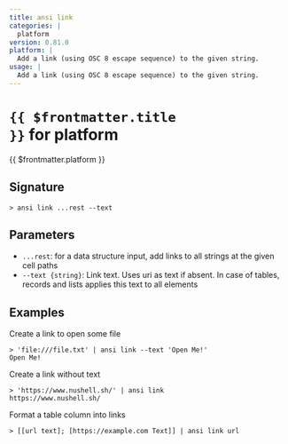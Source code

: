 ```yaml
---
title: ansi link
categories: |
  platform
version: 0.81.0
platform: |
  Add a link (using OSC 8 escape sequence) to the given string.
usage: |
  Add a link (using OSC 8 escape sequence) to the given string.
---
```


# <code>{{ $frontmatter.title }}</code> for platform

<div class='command-title'>{{ $frontmatter.platform }}</div>

## Signature

```> ansi link ...rest --text```

## Parameters

 -  `...rest`: for a data structure input, add links to all strings at the given cell paths
 -  `--text {string}`: Link text. Uses uri as text if absent. In case of
                tables, records and lists applies this text to all elements

## Examples

Create a link to open some file
```shell
> 'file:///file.txt' | ansi link --text 'Open Me!'
Open Me!
```

Create a link without text
```shell
> 'https://www.nushell.sh/' | ansi link
https://www.nushell.sh/
```

Format a table column into links
```shell
> [[url text]; [https://example.com Text]] | ansi link url

```
